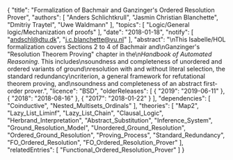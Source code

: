 {
    "title": "Formalization of Bachmair and Ganzinger's Ordered Resolution Prover",
    "authors": [
        "Anders Schlichtkrull",
        "Jasmin Christian Blanchette",
        "Dmitriy Traytel",
        "Uwe Waldmann"
    ],
    "topics": [
        "Logic/General logic/Mechanization of proofs"
    ],
    "date": "2018-01-18",
    "notify": [
        "andschl@dtu.dk",
        "j.c.blanchette@vu.nl"
    ],
    "abstract": "\nThis Isabelle/HOL formalization covers Sections 2 to 4 of Bachmair and\nGanzinger's \"Resolution Theorem Proving\" chapter in the\n<em>Handbook of Automated Reasoning</em>. This includes\nsoundness and completeness of unordered and ordered variants of ground\nresolution with and without literal selection, the standard redundancy\ncriterion, a general framework for refutational theorem proving, and\nsoundness and completeness of an abstract first-order prover.",
    "licence": "BSD",
    "olderReleases": [
        {
            "2019": "2019-06-11"
        },
        {
            "2018": "2018-08-16"
        },
        {
            "2017": "2018-01-22"
        }
    ],
    "dependencies": [
        "Coinductive",
        "Nested_Multisets_Ordinals"
    ],
    "theories": [
        "Map2",
        "Lazy_List_Liminf",
        "Lazy_List_Chain",
        "Clausal_Logic",
        "Herbrand_Interpretation",
        "Abstract_Substitution",
        "Inference_System",
        "Ground_Resolution_Model",
        "Unordered_Ground_Resolution",
        "Ordered_Ground_Resolution",
        "Proving_Process",
        "Standard_Redundancy",
        "FO_Ordered_Resolution",
        "FO_Ordered_Resolution_Prover"
    ],
    "relatedEntries": [
        "Functional_Ordered_Resolution_Prover"
    ]
}